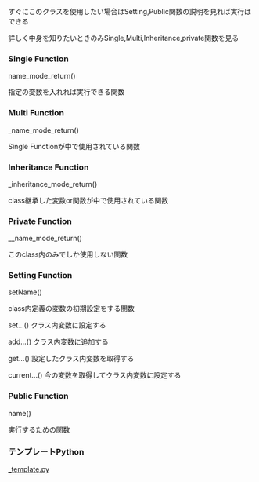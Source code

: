 すぐにこのクラスを使用したい場合はSetting,Public関数の説明を見れば実行はできる

詳しく中身を知りたいときのみSingle,Multi,Inheritance,private関数を見る

### Single Function

name_mode_return()

指定の変数を入れれば実行できる関数

### Multi Function

\_name_mode_return()

Single Functionが中で使用されている関数

### Inheritance Function

\_inheritance_mode_return()

class継承した変数or関数が中で使用されている関数

### Private Function

__name_mode_return()

このclass内のみでしか使用しない関数

### Setting Function

setName()

class内定義の変数の初期設定をする関数

set...() クラス内変数に設定する

add...() クラス内変数に追加する

get...() 設定したクラス内変数を取得する

current...() 今の変数を取得してクラス内変数に設定する

### Public Function

name()

実行するための関数

### テンプレートPython
[\_template.py](/library/\_template.py)